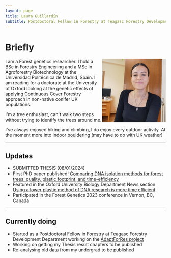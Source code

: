 ```yaml
---
layout: page
title: Laura Guillardín
subtitle: Postdoctoral Fellow in Forestry at Teagasc Forestry Development Department
---
```

# **Briefly**

<img src="/img/IMG_20221024_235649_955.jpg" alt="IMG_20221024_235649_955" style="width:200px;" align="right"/> 

I am a Forest genetics researcher. I hold a BSc in Forestry Engineering and a MSc in Agroforestry Biotechnology at the Universidad Politécnica de Madrid, Spain. I am reading for a doctorate at the University of Oxford looking at the genetic effects of applying Continuous Cover Forestry approach in non-native conifer UK populations.
 
 I'm a tree enthusiast, can't walk two steps without trying to identify the trees around me.
 
 I've always enjoyed hiking and climbing, I do enjoy every outdoor activity. At the moment more into indoor bouldering (may have to do with UK weather)
 
---

## **Updates**

- SUBMITTED THESIS (08/01/2024)
- First PhD paper published! [Comparing DNA isolation methods for forest trees: quality, plastic footprint, and time-efficiency](https://plantmethods.biomedcentral.com/articles/10.1186/s13007-023-01086-y)
- Featured in the Oxford University Biology Department News section [Using a lower plastic method of DNA research is more time efficient](https://www.biology.ox.ac.uk/article/using-a-lower-plastic-method-of-dna-research-is-more-time-efficient) 
- Participated in the Forest Genetics 2023 conference in Vernon, BC, Canada

---

## **Currently doing**

- Started as a Postdoctoral Fellow in Forestry at Teagasc Forestry Development Department working on the [AdaptForRes project](https://www.teagasc.ie/crops/forestry/research/adaptforres-research-project/)
- Working on getting my Thesis result chapters to be published
- Re-analysing old data from my undergrad to be published
